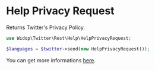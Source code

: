 # Help Privacy Request

Returns Twitter's Privacy Policy.

``` php
use Widop\Twitter\Rest\Help\HelpPrivacyRequest;

$languages = $twitter->send(new HelpPrivacyRequest());
```

You can get more informations [here](https://dev.twitter.com/docs/api/1.1/get/help/privacy).
